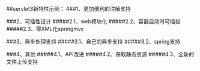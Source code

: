 ##servlet3新特性示例：
###1、更加便利的注解支持

###2、可插性设计
#####2.1、web模块化
#####2.2、容器启动时可插拔
#####2.3、零XML化springmvc

###3、异步处理支持
#####3.1、自己的异步支持
#####3.2、spring支持


###4、其他
#####4.1、API改进
#####4.2、获取静态资源
#####4.3、全新的文件上传支持

